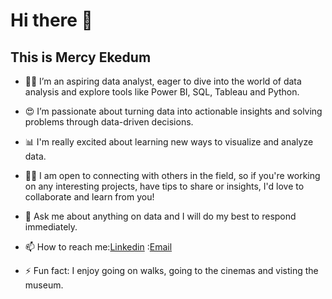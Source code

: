 # Hi there 👋

## This is Mercy Ekedum

- 👩‍💻 I’m an aspiring data analyst, eager to dive into the world of data analysis and explore tools like Power BI, SQL, Tableau and Python.

- 😍 I’m passionate about turning data into actionable insights and solving problems through data-driven decisions.

- 📊 I'm really excited about learning new ways to visualize and analyze data.

- 👯‍♀️ I am open to connecting with others in the field, so if you're working on any interesting projects, have tips to share or insights, I'd love to collaborate and learn from you!

- 💬 Ask me about anything on data and I will do my best to respond immediately.
 
- 📫 How to reach me:[Linkedin](www.linkedin.com/in/mercy-ekedum-2b841734a)
                     :[Email](ekedum55@gmail.com)
  
- ⚡ Fun fact: I enjoy going on walks, going to the cinemas and visting the museum.
  
